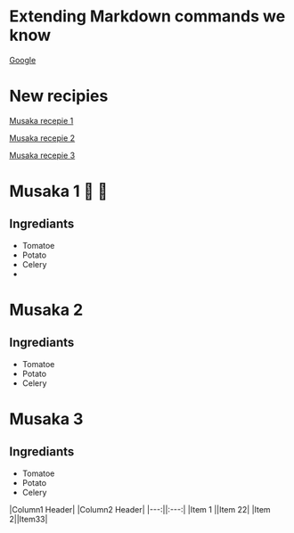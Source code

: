 # Extending Markdown commands we know
[Google](www.google.com)

# New recipies
[Musaka recepie 1](#Musaka-1)

[Musaka recepie 2](#Musaka-2)

[Musaka recepie 3](#Musaka2)

# Musaka 1 🍎 🧀
## Ingrediants

* Tomatoe
* Potato
* Celery
* 
# Musaka 2
## Ingrediants

* Tomatoe
* Potato
* Celery

# Musaka 3
## Ingrediants

* Tomatoe
* Potato
* Celery


|Column1 Header| |Column2 Header|
|---:||:---:| 
|Item 1 ||Item 22|
|Item 2||Item33|
